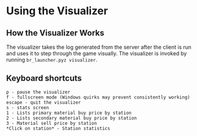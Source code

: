 # Using the Visualizer

## How the Visualizer Works

The visualizer takes the log generated from the server after the client is run and uses it to step through the game visually.
The visualizer is invoked by running `br_launcher.pyz visualizer`.

## Keyboard shortcuts
``` 
p - pause the visualizer
f - fullscreen mode (Windows quirks may prevent consistently working)
escape - quit the visualizer
s - stats screen
1 - Lists primary material buy price by station
2 - Lists secondary material buy price by station
3 - Material sell price by station
*Click on station* - Station statistics
```